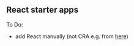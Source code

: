 
## React starter apps

To Do:
- add React manually (not CRA e.g. from [here](https://blog.usejournal.com/creating-a-react-app-from-scratch-f3c693b84658))
